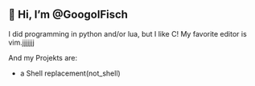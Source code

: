## 👋 Hi, I’m @GoogolFisch
I did programming in python and/or lua, but I like C!
My favorite editor is vim.jjjjjjj

And my Projekts are:
- a Shell replacement(not_shell)

<!---
GoogolFisch/GoogolFisch is a ✨ special ✨ repository because its `README.md` (this file) appears on your GitHub profile.
You can click the Preview link to take a look at your changes.
--->
